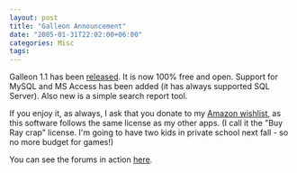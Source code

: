 ```yaml
---
layout: post
title: "Galleon Announcement"
date: "2005-01-31T22:02:00+06:00"
categories: Misc 
tags: 
---
```


Galleon 1.1 has been <a href="http://ray.camdenfamily.com/downloads/forums.zip">released</a>. It is now 100% free and open. Support for MySQL and MS Access has been added (it has always supported SQL Server). Also new is a simple search report tool.

If you enjoy it, as always, I ask that you donate to my <a href="http://www.amazon.com/o/registry/2TCL1D08EZEYE">Amazon  wishlist</a>, as this software follows the same license as my other apps. (I call it the "Buy Ray crap" license. I'm going to have two kids in private school next fall - so no more budget for games!)

You can see the forums in action <a href="http://ray.camdenfamily.com/forums">here</a>.